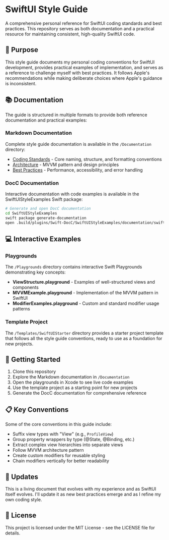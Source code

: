 # SwiftUI Style Guide

A comprehensive personal reference for SwiftUI coding standards and best practices. This repository serves as both documentation and a practical resource for maintaining consistent, high-quality SwiftUI code.

## 🎯 Purpose

This style guide documents my personal coding conventions for SwiftUI development, provides practical examples of implementation, and serves as a reference to challenge myself with best practices. It follows Apple's recommendations while making deliberate choices where Apple's guidance is inconsistent.

## 📚 Documentation

The guide is structured in multiple formats to provide both reference documentation and practical examples:

### Markdown Documentation

Complete style guide documentation is available in the `/Documentation` directory:

- [Coding Standards](Documentation/coding-standards.md) - Core naming, structure, and formatting conventions
- [Architecture](Documentation/architecture.md) - MVVM pattern and design principles
- [Best Practices](Documentation/best-practices.md) - Performance, accessibility, and error handling

### DocC Documentation

Interactive documentation with code examples is available in the SwiftUIStyleExamples Swift package:

```bash
# Generate and open DocC documentation
cd SwiftUIStyleExamples
swift package generate-documentation
open .build/plugins/Swift-DocC/SwiftUIStyleExamples/documentation/swiftuistyleexamples/index.html
```

## 💻 Interactive Examples

### Playgrounds

The `/Playgrounds` directory contains interactive Swift Playgrounds demonstrating key concepts:

- **ViewStructure.playground** - Examples of well-structured views and components
- **MVVMExample.playground** - Implementation of the MVVM pattern in SwiftUI
- **ModifierExamples.playground** - Custom and standard modifier usage patterns

### Template Project

The `/Templates/SwiftUIStarter` directory provides a starter project template that follows all the style guide conventions, ready to use as a foundation for new projects.

## 🚀 Getting Started

1. Clone this repository
2. Explore the Markdown documentation in `/Documentation`
3. Open the playgrounds in Xcode to see live code examples
4. Use the template project as a starting point for new projects
5. Generate the DocC documentation for comprehensive reference

## 📋 Key Conventions

Some of the core conventions in this guide include:

- Suffix view types with "View" (e.g., `ProfileView`)
- Group property wrappers by type (@State, @Binding, etc.)
- Extract complex view hierarchies into separate views
- Follow MVVM architecture pattern
- Create custom modifiers for reusable styling
- Chain modifiers vertically for better readability

## 🔄 Updates

This is a living document that evolves with my experience and as SwiftUI itself evolves. I'll update it as new best practices emerge and as I refine my own coding style.

## 📝 License

This project is licensed under the MIT License - see the LICENSE file for details.

